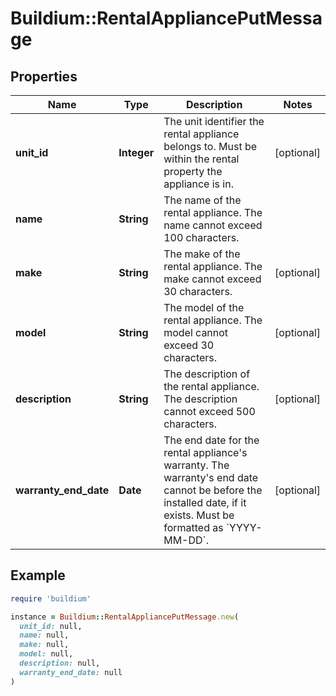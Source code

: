 # Buildium::RentalAppliancePutMessage

## Properties

| Name | Type | Description | Notes |
| ---- | ---- | ----------- | ----- |
| **unit_id** | **Integer** | The unit identifier the rental appliance belongs to. Must be within the rental property the appliance is in. | [optional] |
| **name** | **String** | The name of the rental appliance. The name cannot exceed 100 characters. |  |
| **make** | **String** | The make of the rental appliance. The make cannot exceed 30 characters. | [optional] |
| **model** | **String** | The model of the rental appliance. The model cannot exceed 30 characters. | [optional] |
| **description** | **String** | The description of the rental appliance. The description cannot exceed 500 characters. | [optional] |
| **warranty_end_date** | **Date** | The end date for the rental appliance&#39;s warranty. The warranty&#39;s end date cannot be before the installed date, if it exists. Must be formatted as &#x60;YYYY-MM-DD&#x60;. | [optional] |

## Example

```ruby
require 'buildium'

instance = Buildium::RentalAppliancePutMessage.new(
  unit_id: null,
  name: null,
  make: null,
  model: null,
  description: null,
  warranty_end_date: null
)
```

